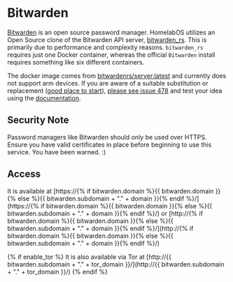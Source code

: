 # Bitwarden

[Bitwarden](https://bitwarden.com/) is an open source password manager. HomelabOS utilizes an Open Source clone of the Bitwarden API server, [bitwarden_rs](https://github.com/dani-garcia/bitwarden_rs). This is primarily due to performance and complexity reasons. `bitwarden_rs` requires just one Docker container, whereas the official `Bitwarden` install requires something like six different containers.

The docker image comes from [bitwardenrs/server:latest](https://hub.docker.com/r/bitwardenrs/server)
and currently does not support arm devices.
If you are aware of a suitable substitution or replacement ([good place to start](https://hub.docker.com/search?q=bitwarden&type=image&architecture=arm%2Carm64)),
 [please see issue 478](https://gitlab.com/NickBusey/HomelabOS/-/issues/478)
and test your idea using the [documentation](https://homelabos.com/docs/development/adding_services/).

## Security Note

Password managers like Bitwarden should only be used over HTTPS. Ensure you have valid certificates in place before beginning to use this service. You have been warned. :)

## Access

It is available at [https://{% if bitwarden.domain %}{{ bitwarden.domain }}{% else %}{{ bitwarden.subdomain + "." + domain }}{% endif %}/](https://{% if bitwarden.domain %}{{ bitwarden.domain }}{% else %}{{ bitwarden.subdomain + "." + domain }}{% endif %}/) or [http://{% if bitwarden.domain %}{{ bitwarden.domain }}{% else %}{{ bitwarden.subdomain + "." + domain }}{% endif %}/](http://{% if bitwarden.domain %}{{ bitwarden.domain }}{% else %}{{ bitwarden.subdomain + "." + domain }}{% endif %}/)

{% if enable_tor %}
It is also available via Tor at [http://{{ bitwarden.subdomain + "." + tor_domain }}/](http://{{ bitwarden.subdomain + "." + tor_domain }}/)
{% endif %}
